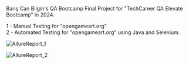 Barış Can Bilgin's QA Bootcamp Final Project for "TechCareer QA Elevate Bootcamp" in 2024.

1 - Manual Testing for "opengameart.org". </br>
2 - Automated Testing for "opengameart.org" using Java and Selenium.


![AllureReport_1](https://github.com/user-attachments/assets/96c06ad4-b22a-459a-b196-3633c10b15ec)

![AllureReport_2](https://github.com/user-attachments/assets/2456babb-d067-40fd-b736-09f269e17f73)

